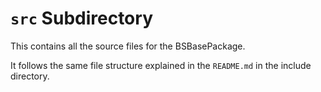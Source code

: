 # ```src``` Subdirectory

This contains all the source files for the BSBasePackage.

It follows the same file structure explained in the ```README.md``` in the include directory.
